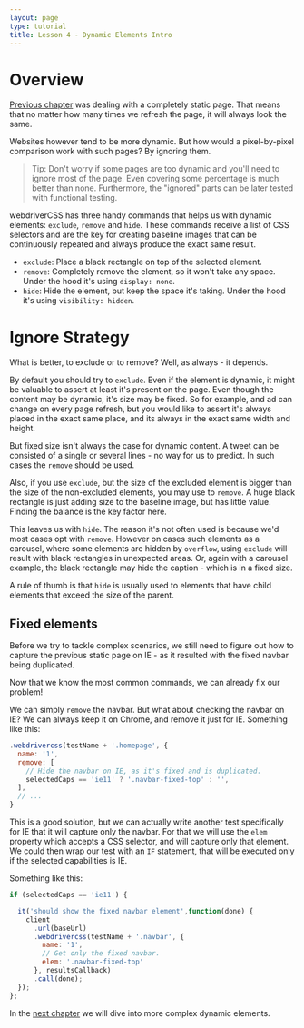 ```yaml
---
layout: page
type: tutorial
title: Lesson 4 - Dynamic Elements Intro
---
```


# Overview

[Previous chapter](/tutorials/lesson3-static-page/) was dealing with a completely static page. That means that no matter how many times we refresh the page, it will always look the same.

Websites however tend to be more dynamic. But how would a pixel-by-pixel comparison work with such pages? By ignoring them.

> Tip: Don't worry if some pages are too dynamic and you'll need to ignore most of the page. Even covering some percentage is much better than none. Furthermore, the "ignored" parts can be later tested with functional testing.

webdriverCSS has three handy commands that helps us with dynamic elements: `exclude`, `remove` and `hide`. These commands receive a list of CSS selectors and are the key for creating baseline images that can be continuously repeated and always produce the exact same result.

* `exclude`: Place a black rectangle on top of the selected element.
* `remove`: Completely remove the element, so it won't take any space. Under the hood it's using `display: none`.
* `hide`: Hide the element, but keep the space it's taking. Under the hood it's using `visibility: hidden`.

# Ignore Strategy

What is better, to exclude or to remove? Well, as always - it depends.

By default you should try to `exclude`. Even if the element is dynamic, it might be valuable to assert at least it's present on the page. Even though the content may be dynamic, it's size may be fixed. So for example, and ad can change on every page refresh, but you would like to assert it's always placed in the exact same place, and its always in the exact same width and height.

But fixed size isn't always the case for dynamic content. A tweet can be consisted of a single or several lines - no way for us to predict. In such cases the `remove` should be used.

Also, if you use `exclude`, but the size of the excluded element is bigger than the size of the non-excluded elements, you may use to `remove`. A huge black rectangle is just adding size to the baseline image, but has little value. Finding the balance is the key factor here.

This leaves us with `hide`. The reason it's not often used is because we'd most cases opt with `remove`. However on cases such elements as a carousel, where some elements are hidden by `overflow`, using `exclude` will result with black rectangles in unexpected areas. Or, again with a carousel example, the black rectangle may hide the caption - which is in a fixed size.

A rule of thumb is that `hide` is usually used to elements that have child elements that exceed the size of the parent.

## Fixed elements

Before we try to tackle complex scenarios, we still need to figure out how to capture the previous static page on IE - as it resulted with the fixed navbar being duplicated.

Now that we know the most common commands, we can already fix our problem!

We can simply `remove` the navbar. But what about checking the navbar on IE?
We can always keep it on Chrome, and remove it just for IE. Something like this:

```js
.webdrivercss(testName + '.homepage', {
  name: '1',
  remove: [
    // Hide the navbar on IE, as it's fixed and is duplicated.
    selectedCaps == 'ie11' ? '.navbar-fixed-top' : '',
  ],
  // ...
}
```

This is a good solution, but we can actually write another test specifically for IE that it will capture only the navbar. For that we will use the `elem` property which accepts a CSS selector, and will capture only that element. We could then wrap our test with an `IF` statement, that will be executed only if the selected capabilities is IE.

Something like this:

```js
if (selectedCaps == 'ie11') {

  it('should show the fixed navbar element',function(done) {
    client
      .url(baseUrl)
      .webdrivercss(testName + '.navbar', {
        name: '1',
        // Get only the fixed navbar.
        elem: '.navbar-fixed-top'
      }, resultsCallback)
      .call(done);
  });
};
```

In the [next chapter](/tutorials/lesson5-dynamic-complex/) we will dive into more complex dynamic elements.
